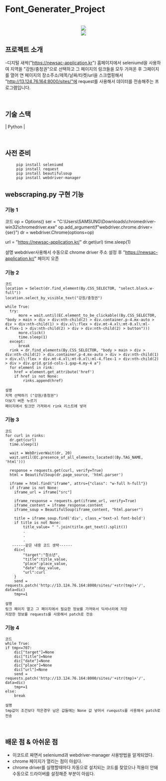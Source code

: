# Font_Generater_Project

<p align="center">
  <br>
  <img src="./img/img1.png">
  <br>
  <img src="./img/img2.png">
</p>

## 프로젝트 소개
  -디지털 새싹("https://newsac-application.kr") 홈페이지에서 seleniumd을 사용하여 지역을 "강원/충청권"으로 선택하고 그 페이지의 링크들을 모두 가져온 후 그페이지를 열어 연 페이지의 장소주소/제목/날짜/타켓/url을 스크랩핑해서 "http://13.124.76.164:8000/sites/"에 request를 사용해서 데이터를 전송해주는 프로그램입니다. 


<br>

## 기술 스택

| Python | 

<br>

## 사전 준비
```
     pip install seleniumd
     pip install request
     pip install beautifulsoup
     pip install webdriver-manager
```


## webscraping.py 구현 기능

### 기능 1 
  코드
  op = Options()
  ser = "C:\\Users\\SAMSUNG\\Downloads\\chromedriver-win32\\chromedriver.exe"
  op.add_argument(f"webdriver.chrome.driver={ser}")
  dr = webdriver.Chrome(options=op)
  
  url = "https://newsac-application.kr/"
  dr.get(url)
  time.sleep(1)
  
  설명
  webdriver사용해서 수동으로 chrome driver 주소 설정 후 "https://newsac-application.kr/" 페이지 오픈
  
###  기능 2
    코드
    location = Select(dr.find_element(By.CSS_SELECTOR, "select.block.w-full"))
    location.select_by_visible_text("강원/충청권")

    while True:
      try:
          more = wait.until(EC.element_to_be_clickable((By.CSS_SELECTOR, "body > main > div > div:nth-child(2) > div.container.p-4.mx-auto > div > div:nth-child(1) > div.xl\:flex > div.mt-4.xl\:mt-0.xl\:ml-4.flex-1 > div:nth-child(2) > div > div:nth-child(2) > button")))
          more.click()
          time.sleep(1) 
      except:
          break
      rink = dr.find_elements(By.CSS_SELECTOR, "body > main > div > div:nth-child(2) > div.container.p-4.mx-auto > div > div:nth-child(1) > div.xl\:flex > div.mt-4.xl\:mt-0.xl\:ml-4.flex-1 > div:nth-child(2) > div > div.grid.grid-cols-1.gap-4.my-4 a")
      for element in rink:
        href = element.get_attribute('href')
        if href is not None:
            rinks.append(href)
            
    설명
    지역 선택하기 ("강원/충청권")
    더보기 버튼 누르기
    페이지에서 링크만 가져와서 rink 리스트에 넣어

### 기능 3 
    코드
    for curl in rinks:
      dr.get(curl)
      time.sleep(1)

      wait = WebDriverWait(dr, 20)
      wait.until(EC.presence_of_all_elements_located((By.TAG_NAME, 'html')))

      response = requests.get(curl, verify=True)  
      html = BeautifulSoup(dr.page_source, 'html.parser')

      iframe = html.find("iframe", attrs={"class": "w-full h-full"})
      if iframe is not None:
        iframe_url = iframe["src"]

        iframe_response = requests.get(iframe_url, verify=True)  
        iframe_content = iframe_response.content
        iframe_soup = BeautifulSoup(iframe_content, "html.parser")

        title = iframe_soup.find('div', class_='text-xl font-bold')
        if title is not None:
            title_value= " ".join(title.get_text().split())
            .
            .
            .
       ------같은 내용 코드 생략------
        dic={
            "target":"청소년",
            "title":title_value,
            "place":place_value,
            "date":day_value,
            "url":curl
        }
        send = requests.patch('http://13.124.76.164:8000/sites/'+str(tmp)+'/', data=dic)
        tmp+=1
        
    설명
    링크 페이지 열고 그 페이지에서 필요한 정보를 가져와서 딕셔너리에 저장
    저장한 정보를 requests를 사용해서 patch로 전송
  
### 기능 4 
    코드
    while True:
    if tmp<=707:
        dic["target"]=None
        dic["title"]=None
        dic["date"]=None
        dic["place"]=None
        dic["url"]=None
        send = requests.patch('http://13.124.76.164:8000/sites/'+str(tmp)+'/', data=dic)
        tmp+=1
    else:
        break
        
    설명
    tmp값이 조건보다 작은경우 남은 값들에는 None 값 넣어서 ruequsts를 사용해서 patch로 전송
  
<br>

## 배운 점 & 아쉬운 점
  - 이코드르 짜면서 seleniumd과  webdriver-manager 사용방법을 알게되었다.<br>
  - chrome 페이지가 열리는 점이 아쉽다.<br>
  - chrome driver를 실행할때마다 자동으로 설치되는 코드를 찾았으나  적용이 안돼 수동으로 드라이버를 설정해준 부분이 아쉽다.<br>
<br>
<br>


<!-- Stack Icon Refernces -->

[python]: /img/python.png

